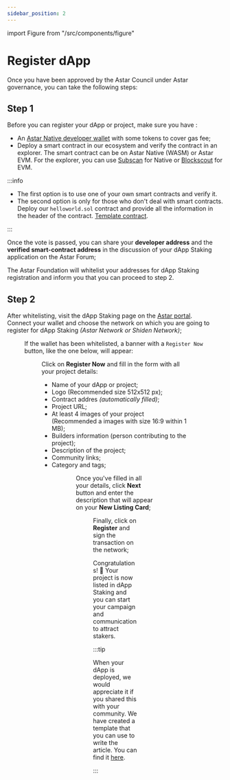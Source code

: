 ```yaml
---
sidebar_position: 2
---
```


import Figure from "/src/components/figure"

# Register dApp

Once you have been approved by the Astar Council under Astar governance, you can take the following steps:

## Step 1

Before you can register your dApp or project, make sure you have :

- An [Astar Native developer wallet](/docs/use/manage-wallets/create-wallet) with some tokens to cover gas fee;
- Deploy a smart contract in our ecosystem and verify the contract in an explorer. The smart contract can be on Astar Native (WASM) or Astar EVM. For the explorer, you can use [Subscan](https://astar.subscan.io/) for Native or [Blockscout](https://astar.blockscout.com/) for EVM.

:::info

- The first option is to use one of your own smart contracts and verify it.
- The second option is only for those who don't deal with smart contracts. Deploy our `helloworld.sol` contract and provide all the information in the header of the contract. [Template contract](https://github.com/AstarNetwork/builders-program/blob/main/hellowold.sol).

:::

Once the vote is passed, you can share your **developer address** and the **verified smart-contract address** in the discussion of your dApp Staking application on the Astar Forum;

The Astar Foundation will whitelist your addresses for dApp Staking registration and inform you that you can proceed to step 2.

## Step 2

After whitelisting, visit the dApp Staking page on the [Astar portal](https://portal.astar.network/astar/dapp-staking/discover).  
Connect your wallet and choose the network on which you are going to register for dApp Staking *(Astar Network or Shiden Network)*;

<Figure src={require('/docs/use/dapp-staking/for-stakers/img/Networks.png').default } width="90%" /> 

If the wallet has been whitelisted, a banner with a `Register Now` button, like the one below, will appear:

<Figure src={require('/docs/use/dapp-staking/for-devs/img/Registration_banner.png').default} width="80%" />

Click on **Register Now** and fill in the form with all your project details:

- Name of your dApp or project;
- Logo (Recommended size 512x512 px);
- Contract addres *(automatically filled)*;
- Project URL;
- At least 4 images of your project (Recommended a images with size 16:9 within 1 MB);
- Builders information (person contributing to the project);
- Description of the project;
- Community links;
- Category and tags;

<Figure src={require('/docs/use/dapp-staking/for-devs/img/Registration_1.png').default} width="80%" />

<Figure src={require('/docs/use/dapp-staking/for-devs/img/Registration_2.png').default} width="80%" />

Once you've filled in all your details, click **Next** button and enter the description that will appear on your **New Listing Card**;

<Figure src={require('/docs/use/dapp-staking/for-devs/img/Promotion_card_2.png').default} width="100%" />

Finally, click on **Register** and sign the transaction on the network;

Congratulations! 🎉 Your project is now listed in dApp Staking and you can start your campaign and communication to attract stakers.

:::tip

When your dApp is deployed, we would appreciate it if you shared this with your community. We have created a template that you can use to write the article. You can find it [here](https://astarnetwork.notion.site/dApp-staking-template-Astar-Network-07d029f2d89644f48a17650522968682).

:::